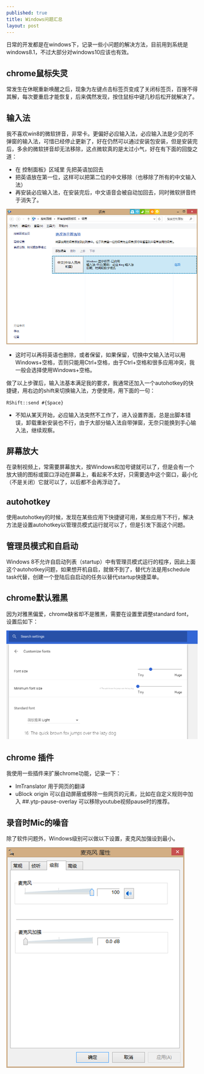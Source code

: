 ```yaml
---
published: true
title: Windows问题汇总
layout: post
---
```


日常的开发都是在windows下，记录一些小问题的解决方法，目前用到系统是windows8.1，不过大部分对windows10应该也有效。

## chrome鼠标失灵
常发生在休眠重新唤醒之后，现象为左键点击标签页变成了关闭标签页，百搜不得其解，每次要重启才能恢复，后来偶然发现，按住鼠标中键几秒后松开就解决了。

## 输入法
我不喜欢win8的微软拼音，非常卡。更偏好必应输入法，必应输入法是少见的不弹窗的输入法，可惜已经停止更新了，好在仍然可以通过安装包安装，但是安装完后，多余的微软拼音却无法移除，这点微软真的是太过小气，好在有下面的回旋之道：
* 在 控制面板》区域里 先把英语加回去
* 把英语放在第一位，这样可以把第二位的中文移除（也移除了所有的中文输入法）
* 再安装必应输入法，在安装完后，中文语音会被自动加回去，同时微软拼音终于消失了。

![](../../public/images/2018-06-09-09-47-10.png)

* 这时可以再将英语也删除，或者保留，如果保留，切换中文输入法可以用Windows+空格，否则只能用Ctrl+空格，由于Ctrl+空格和很多应用冲突，我一般会选择使用Windows+空格。

做了以上步骤后，输入法基本满足我的要求，我通常还加入一个autohotkey的快捷键，用右边的shift来切换输入法，方便使用，用下面的一句：

```
RShift::send #{Space}
```

* 不知从某天开始，必应输入法突然不工作了，进入设置界面，总是出脚本错误，卸载重新安装也不行，由于大部分输入法自带弹窗，无奈只能换到手心输入法，继续观察。

## 屏幕放大
在录制视频上，常需要屏幕放大，按Windows和加号键就可以了，但是会有一个放大镜的图标或窗口浮动在屏幕上，看起来不太好，只需要选中这个窗口，最小化（不是关闭）它就可以了，以后都不会再浮动了。

## autohotkey
使用autohotkey的时候，发现在某些应用下快捷键可用，某些应用下不行，解决方法是设置autohotkey以管理员模式运行就可以了，但是引发下面这个问题。

## 管理员模式和自启动
Windows 8不允许自启动列表（startup）中有管理员模式运行的程序，因此上面这个autohotkey问题，如果想开机自启，就做不到了，替代方法是用schedule task代替，创建一个登陆后自启动的任务以替代startup快捷菜单。

## chrome默认雅黑
因为对雅黑偏爱，chrome缺省却不是雅黑，需要在设置里调整standard font， 设置后如下：

![](../../public/images/2018-06-17-07-09-42.png)

## chrome 插件

我使用一些插件来扩展chrome功能，记录一下：
* ImTranslator 用于网页的翻译
* uBlock origin 可以自动屏蔽或移除一些网页的元素，比如在自定义规则中加入 ##.ytp-pause-overlay 可以移除youtube视频pause时的推荐。

## 录音时Mic的噪音
除了软件问题外，Windows级别可以做以下设置，麦克风加强设到最小。

![](../../public/images/2018-06-20-16-52-30.png)